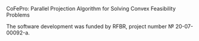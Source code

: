 CoFePro: Parallel Projection Algorithm for Solving Convex Feasibility Problems

The software development was funded by RFBR, project number № 20-07-00092-а.
